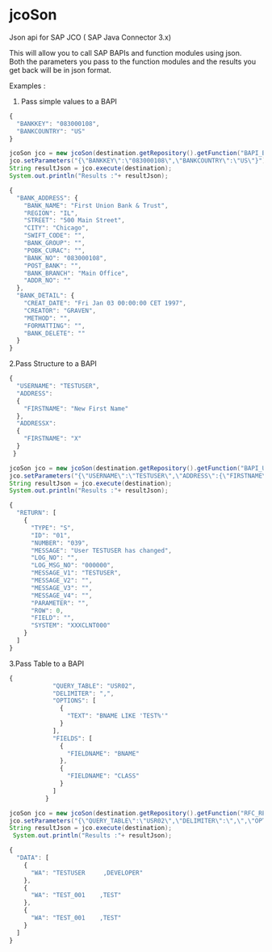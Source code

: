 jcoSon
======

Json api for SAP JCO ( SAP Java Connector 3.x)


This will allow you to call SAP BAPIs and function modules using json.  
Both the parameters you pass to the function modules and the results you get back will be in json format.

Examples : 

1. Pass simple values to a BAPI
```javascript
{
  "BANKKEY": "083000108",
  "BANKCOUNTRY": "US"
} 
```
```java
jcoSon jco = new jcoSon(destination.getRepository().getFunction("BAPI_BANK_GETDETAIL"));
jco.setParameters("{\"BANKKEY\":\"083000108\",\"BANKCOUNTRY\":\"US\"}");
String resultJson = jco.execute(destination);
System.out.println("Results :"+ resultJson);
```

```javascript
{
  "BANK_ADDRESS": {
    "BANK_NAME": "First Union Bank & Trust",
    "REGION": "IL",
    "STREET": "500 Main Street",
    "CITY": "Chicago",
    "SWIFT_CODE": "",
    "BANK_GROUP": "",
    "POBK_CURAC": "",
    "BANK_NO": "083000108",
    "POST_BANK": "",
    "BANK_BRANCH": "Main Office",
    "ADDR_NO": ""
  },
  "BANK_DETAIL": {
    "CREAT_DATE": "Fri Jan 03 00:00:00 CET 1997",
    "CREATOR": "GRAVEN",
    "METHOD": "",
    "FORMATTING": "",
    "BANK_DELETE": ""
  }
}
```
2.Pass Structure to a BAPI
```javascript
{
  "USERNAME": "TESTUSER",
  "ADDRESS": 
  {
    "FIRSTNAME": "New First Name"
  },
  "ADDRESSX": 
  {
    "FIRSTNAME": "X"
  }
 } 
```
```java
jcoSon jco = new jcoSon(destination.getRepository().getFunction("BAPI_USER_CHANGE"));
jco.setParameters("{\"USERNAME\":\"TESTUSER\",\"ADDRESS\":{\"FIRSTNAME\":\"New First Name\"},\"ADDRESSX\":{\"FIRSTNAME\":\"X\"}}");
String resultJson = jco.execute(destination);
System.out.println("Results :"+ resultJson);
```

```javascript
{
  "RETURN": [
    {
      "TYPE": "S",
      "ID": "01",
      "NUMBER": "039",
      "MESSAGE": "User TESTUSER has changed",
      "LOG_NO": "",
      "LOG_MSG_NO": "000000",
      "MESSAGE_V1": "TESTUSER",
      "MESSAGE_V2": "",
      "MESSAGE_V3": "",
      "MESSAGE_V4": "",
      "PARAMETER": "",
      "ROW": 0,
      "FIELD": "",
      "SYSTEM": "XXXCLNT000"
    }
  ]
}
```

3.Pass Table to a BAPI
```javascript
{
            "QUERY_TABLE": "USR02",
            "DELIMITER": ",",
            "OPTIONS": [
              {
                "TEXT": "BNAME LIKE 'TEST%'"
              }
            ],
            "FIELDS": [
              {
                "FIELDNAME": "BNAME"
              },
              {
                "FIELDNAME": "CLASS"
              }
            ]
          }
```
```java
jcoSon jco = new jcoSon(destination.getRepository().getFunction("RFC_READ_TABLE"));
jco.setParameters("{\"QUERY_TABLE\":\"USR02\",\"DELIMITER\":\",\",\"OPTIONS\":[{\"TEXT\":\"BNAME LIKE 'TEST%'\"}],\"FIELDS\":[{\"FIELDNAME\":\"BNAME\"},{\"FIELDNAME\":\"CLASS\"}]}");
String resultJson = jco.execute(destination);
 System.out.println("Results :"+ resultJson);
```

```javascript
{
  "DATA": [
    {
      "WA": "TESTUSER     ,DEVELOPER"
    },
    {
      "WA": "TEST_001    ,TEST"
    },
    {
      "WA": "TEST_001    ,TEST"
    }
  ]
}
```

